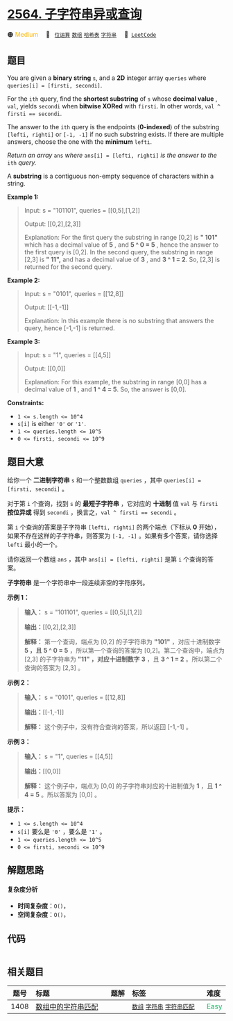 # [2564. 子字符串异或查询](https://leetcode.com/problems/substring-xor-queries)

🟠 <font color=#ffb800>Medium</font>&emsp; 🔖&ensp; [`位运算`](/leetcode-js/outline/tag/bit-manipulation.md) [`数组`](/leetcode-js/outline/tag/array.md) [`哈希表`](/leetcode-js/outline/tag/hash-table.md) [`字符串`](/leetcode-js/outline/tag/string.md)&emsp; 🔗&ensp;[`LeetCode`](https://leetcode.com/problems/substring-xor-queries)

## 题目

You are given a **binary string** `s`, and a **2D** integer array `queries`
where `queries[i] = [firsti, secondi]`.

For the `ith` query, find the **shortest substring** of `s` whose **decimal
value** , `val`, yields `secondi` when **bitwise XORed** with `firsti`. In
other words, `val ^ firsti == secondi`.

The answer to the `ith` query is the endpoints (**0-indexed**) of the
substring `[lefti, righti]` or `[-1, -1]` if no such substring exists. If
there are multiple answers, choose the one with the **minimum** `lefti`.

_Return an array_ `ans` _where_ `ans[i] = [lefti, righti]` _is the answer to
the_ `ith` _query._

A **substring** is a contiguous non-empty sequence of characters within a
string.



**Example 1:**

> Input: s = "101101", queries = [[0,5],[1,2]]
> 
> Output: [[0,2],[2,3]]
> 
> Explanation: For the first query the substring in range [0,2] is **" 101"** which has a decimal value of **5** , and **5 ^ 0 = 5** , hence the answer to the first query is [0,2]. In the second query, the substring in range [2,3] is **" 11",** and has a decimal value of **3** , and **3 ^ 1 = 2**. So, [2,3] is returned for the second query. 
> 
> 

**Example 2:**

> Input: s = "0101", queries = [[12,8]]
> 
> Output: [[-1,-1]]
> 
> Explanation: In this example there is no substring that answers the query, hence [-1,-1] is returned.

**Example 3:**

> Input: s = "1", queries = [[4,5]]
> 
> Output: [[0,0]]
> 
> Explanation: For this example, the substring in range [0,0] has a decimal value of **1** , and **1 ^ 4 = 5**. So, the answer is [0,0].

**Constraints:**

  * `1 <= s.length <= 10^4`
  * `s[i]` is either `'0'` or `'1'`.
  * `1 <= queries.length <= 10^5`
  * `0 <= firsti, secondi <= 10^9`


## 题目大意

给你一个 **二进制字符串**  `s` 和一个整数数组 `queries` ，其中 `queries[i] = [firsti, secondi]` 。

对于第 `i` 个查询，找到 `s` 的 **最短子字符串**  ，它对应的 **十进制** 值 `val` 与 `firsti` **按位异或**  得到
`secondi` ，换言之，`val ^ firsti == secondi` 。

第 `i` 个查询的答案是子字符串 `[lefti, righti]` 的两个端点（下标从 **0**  开始），如果不存在这样的子字符串，则答案为
`[-1, -1]` 。如果有多个答案，请你选择 `lefti` 最小的一个。

请你返回一个数组 `ans` ，其中 `ans[i] = [lefti, righti]` 是第 `i` 个查询的答案。

**子字符串**  是一个字符串中一段连续非空的字符序列。



**示例 1：**

> 
> 
> 
> 
> 
> **输入：** s = "101101", queries = [[0,5],[1,2]]
> 
> **输出：**[[0,2],[2,3]]
> 
> **解释：** 第一个查询，端点为 [0,2] 的子字符串为 **"101"** ，对应十进制数字 **5 ，且** **5 ^ 0 = 5**  ，所以第一个查询的答案为 [0,2]。第二个查询中，端点为 [2,3] 的子字符串为 **"11" ，对应十进制数字** **3**  ，且 **3 ^ 1 = 2** 。所以第二个查询的答案为 [2,3] 。
> 
> 

**示例 2：**

> 
> 
> 
> 
> 
> **输入：** s = "0101", queries = [[12,8]]
> 
> **输出：**[[-1,-1]]
> 
> **解释：** 这个例子中，没有符合查询的答案，所以返回 [-1,-1] 。
> 
> 

**示例 3：**

> 
> 
> 
> 
> 
> **输入：** s = "1", queries = [[4,5]]
> 
> **输出：**[[0,0]]
> 
> **解释：** 这个例子中，端点为 [0,0] 的子字符串对应的十进制值为 **1** ，且 **1 ^ 4 = 5** 。所以答案为 [0,0] 。
> 
> 



**提示：**

  * `1 <= s.length <= 10^4`
  * `s[i]` 要么是 `'0'` ，要么是 `'1'` 。
  * `1 <= queries.length <= 10^5`
  * `0 <= firsti, secondi <= 10^9`




## 解题思路

#### 复杂度分析

- **时间复杂度**：`O()`，
- **空间复杂度**：`O()`，

## 代码

```javascript

```

## 相关题目

<!-- prettier-ignore -->
| 题号 | 标题 | 题解 | 标签 | 难度 |
| :------: | :------ | :------: | :------ | :------ |
| 1408 | [数组中的字符串匹配](https://leetcode.com/problems/string-matching-in-an-array) |  |  [`数组`](/leetcode-js/outline/tag/array.md) [`字符串`](/leetcode-js/outline/tag/string.md) [`字符串匹配`](/leetcode-js/outline/tag/string-matching.md) | <font color=#15bd66>Easy</font> |

<style>
.blue {
    background-color: #096dd9;
    padding: 0.25rem 0.5rem;
    margin: 0;
    font-size: 0.85em;
    border-radius: 3px;
    color: white;
    font-weight: 500;
}
table th:first-of-type { width: 10%; }
table th:nth-of-type(2) { width: 35%; }
table th:nth-of-type(3) { width: 10%; }
table th:nth-of-type(4) { width: 35%; }
table th:nth-of-type(5) { width: 10%; }
</style>
